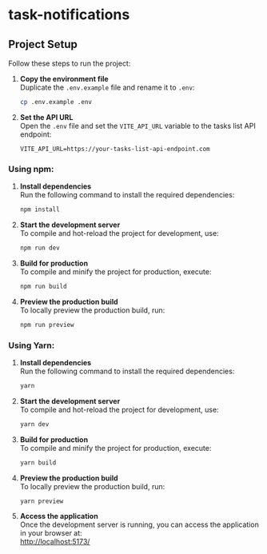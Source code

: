# task-notifications

## Project Setup
Follow these steps to run the project:

1. **Copy the environment file**  
    Duplicate the `.env.example` file and rename it to `.env`:
    ```sh
    cp .env.example .env
    ```

2. **Set the API URL**  
    Open the `.env` file and set the `VITE_API_URL` variable to the tasks list API endpoint:
    ```env
    VITE_API_URL=https://your-tasks-list-api-endpoint.com
    ```

### Using npm:

1. **Install dependencies**  
    Run the following command to install the required dependencies:
    ```sh
    npm install
    ```

2. **Start the development server**  
    To compile and hot-reload the project for development, use:
    ```sh
    npm run dev
    ```

3. **Build for production**  
    To compile and minify the project for production, execute:
    ```sh
    npm run build
    ```

4. **Preview the production build**  
    To locally preview the production build, run:
    ```sh
    npm run preview
    ```

### Using Yarn:

1. **Install dependencies**  
    Run the following command to install the required dependencies:
    ```sh
    yarn
    ```

2. **Start the development server**  
    To compile and hot-reload the project for development, use:
    ```sh
    yarn dev
    ```

3. **Build for production**  
    To compile and minify the project for production, execute:
    ```sh
    yarn build
    ```

4. **Preview the production build**  
    To locally preview the production build, run:
    ```sh
    yarn preview
    ```
    
5. **Access the application**  
        Once the development server is running, you can access the application in your browser at:  
        [http://localhost:5173/](http://localhost:5173/) 
